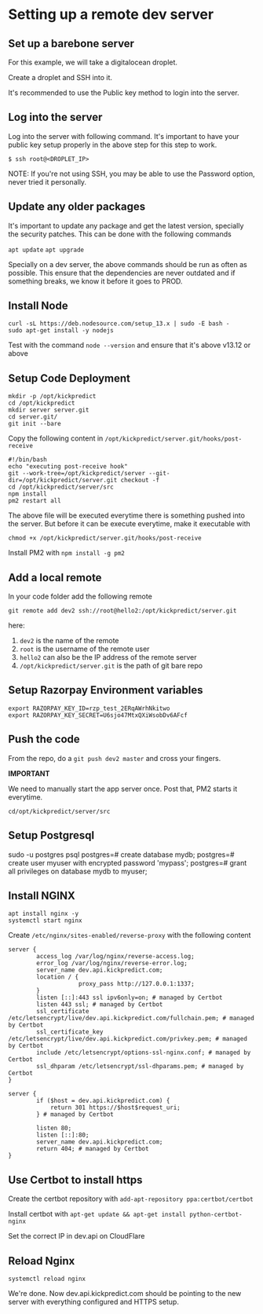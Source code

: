 Setting up a remote dev server
================================

Set up a barebone server
-------------------------

For this example, we will take a digitalocean droplet.

Create a droplet and SSH into it.

It's recommended to use the Public key method to login into the server.


Log into the server
--------------------

Log into the server with following command. It's important to have your public key setup properly in the above step for this step to work.

` $ ssh root@<DROPLET_IP> `

NOTE: If you're not using SSH, you may be able to use the Password option, never tried it personally.


Update any older packages
--------------------------

It's important to update any package and get the latest version, specially the security patches. This can be done with the following commands

`apt update`
`apt upgrade`

Specially on a dev server, the above commands should be run as often as possible. This ensure that the dependencies are never outdated and if something breaks, we know it before it goes to PROD.


Install Node
-------------


    curl -sL https://deb.nodesource.com/setup_13.x | sudo -E bash -
    sudo apt-get install -y nodejs


Test with the command `node --version` and ensure that it's above v13.12 or above



Setup Code Deployment
---------------------

    mkdir -p /opt/kickpredict
    cd /opt/kickpredict
    mkdir server server.git
    cd server.git/
    git init --bare
    

Copy the following content in `/opt/kickpredict/server.git/hooks/post-receive`

    #!/bin/bash
    echo "executing post-receive hook"
    git --work-tree=/opt/kickpredict/server --git-dir=/opt/kickpredict/server.git checkout -f
    cd /opt/kickpredict/server/src
    npm install
    pm2 restart all


The above file will be executed everytime there is something pushed into the server. But before it can be execute everytime, make it executable with 

    chmod +x /opt/kickpredict/server.git/hooks/post-receive


Install PM2 with `npm install -g pm2`



Add a local remote 
------------------

In your code folder add the following remote

`git remote add dev2 ssh://root@hello2:/opt/kickpredict/server.git`


here:

1. `dev2` is the name of the remote 
2. `root` is the username of the remote user
3. `hello2` can also be the IP address of the remote server
4. `/opt/kickpredict/server.git` is the path of git bare repo


Setup Razorpay Environment variables
------------------------------------

    export RAZORPAY_KEY_ID=rzp_test_2ERqAWrhNkitwo
    export RAZORPAY_KEY_SECRET=U6sjo47MtxQXiWsobDv6AFcf


Push the code
--------------

From the repo, do a `git push dev2 master` and cross your fingers.

**IMPORTANT**

We need to manually start the app server once. Post that, PM2 starts it everytime.

`cd/opt/kickpredict/server/src`


Setup Postgresql
-----------------


sudo -u postgres psql
postgres=# create database mydb;
postgres=# create user myuser with encrypted password 'mypass';
postgres=# grant all privileges on database mydb to myuser;



Install NGINX
-------------


    apt install nginx -y
    systemctl start nginx


Create `/etc/nginx/sites-enabled/reverse-proxy` with the following content


    server {
            access_log /var/log/nginx/reverse-access.log;
            error_log /var/log/nginx/reverse-error.log;
            server_name dev.api.kickpredict.com;
            location / {
                        proxy_pass http://127.0.0.1:1337;
            }
            listen [::]:443 ssl ipv6only=on; # managed by Certbot
            listen 443 ssl; # managed by Certbot
            ssl_certificate /etc/letsencrypt/live/dev.api.kickpredict.com/fullchain.pem; # managed by Certbot
            ssl_certificate_key /etc/letsencrypt/live/dev.api.kickpredict.com/privkey.pem; # managed by Certbot
            include /etc/letsencrypt/options-ssl-nginx.conf; # managed by Certbot
            ssl_dhparam /etc/letsencrypt/ssl-dhparams.pem; # managed by Certbot
    }

    server {
            if ($host = dev.api.kickpredict.com) {
                return 301 https://$host$request_uri;
            } # managed by Certbot

            listen 80;
            listen [::]:80;
            server_name dev.api.kickpredict.com;
            return 404; # managed by Certbot
    }


Use Certbot to install https
-----------------------------

Create the certbot repository with `add-apt-repository ppa:certbot/certbot`

Install certbot with `apt-get update && apt-get install python-certbot-nginx`

Set the correct IP in dev.api on CloudFlare


Reload Nginx
-------------


    systemctl reload nginx



We're done. Now dev.api.kickpredict.com should be pointing to the new server with everything configured and HTTPS setup.